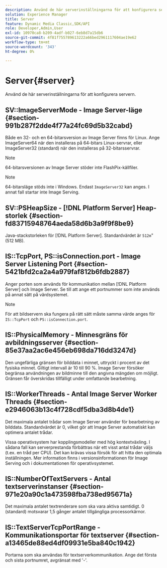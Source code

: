 ```yaml
---
description: Använd de här serverinställningarna för att konfigurera servern.
solution: Experience Manager
title: Server
feature: Dynamic Media Classic,SDK/API
role: Developer,Admin,User
exl-id: 10970ca8-b209-4adf-b027-6eb8d7a15db6
source-git-commit: 4f81f755789613222a66bed2961117604ae19e62
workflow-type: tm+mt
source-wordcount: '343'
ht-degree: 0%

---
```


# Server{#server}

Använd de här serverinställningarna för att konfigurera servern.

## SV::ImageServerMode - Image Server-läge {#section-991b287f2dde4f77a24fc69d5b32cabd}

Både en 32- och en 64-bitarsversion av Image Server finns för Linux. Ange ImageServer64 när den installeras på 64-bitars Linux-servrar, eller ImageServer32 (standard) när den installeras på 32-bitarsservrar.

>[!NOTE]
>
>64-bitarsversionen av Image Server stöder inte FlashPix-källfiler.

>[!NOTE]
>
>64-bitarsläge stöds inte i Windows. Endast `ImageServer32` kan anges. I annat fall startar inte Image Serving.

## SV::PSHeapSize - [!DNL Platform Server] Heap-storlek {#section-fd83715948764aeda58d6b3a9f9f8be9}

Java-stackstorleken för [!DNL Platform Server]. Standardvärdet är `512m`&quot; (512 MB).

## IS::TcpPort, PS::isConnection.port - Image Server Listening Port {#section-5421bfd2ca2a4a979faf812b6fdb2887}

Anger porten som används för kommunikation mellan [!DNL Platform Server] och Image Server. Se till att ange ett portnummer som inte används på annat sätt på värdsystemet.

>[!NOTE]
>
>För att bildservern ska fungera på rätt sätt måste samma värde anges för `IS::TcpPort` och `PS::isConnection.port`.

## IS::PhysicalMemory - Minnesgräns för avbildningsserver {#section-85e37aa2ac6e456eb698da716dd3247d}

Den ungefärliga gränsen för bilddata i minnet, uttryckt i procent av det fysiska minnet. Giltigt intervall är 10 till 90 %. Image Server försöker begränsa användningen av bildminne till den angivna mängden om möjligt. Gränsen får överskridas tillfälligt under omfattande bearbetning.

## IS::WorkerThreads - Antal Image Server Worker Threads {#section-e2946063b13c4f728cdf5dba3d8b4de1}

Det maximala antalet trådar som Image Server använder för bearbetning av bilddata. Standardvärdet är 0, vilket gör att Image Server automatiskt kan optimera antalet trådar.

Vissa operativsystem har kopplingsmodeller med hög kontextväxling. I sådana fall kan serverprestanda förbättras när ett visst antal trådar väljs (t.ex. en tråd per CPU). Det kan krävas vissa försök för att hitta den optimala inställningen. Mer information finns i versionsinformationen för Image Serving och i dokumentationen för operativsystemet.

## IS::NumberOfTextServers - Antal textserverinstanser {#section-971e20a90c1a473598fba738ed95671a}

Det maximala antalet textrenderare som ska vara aktiva samtidigt. 0 (standard) motsvarar 1,5 gånger antalet tillgängliga processorkärnor.

## IS::TextServerTcpPortRange - Kommunikationsportar för textserver {#section-a13465de88ed4df09931e5ba840c1942}

Portarna som ska användas för textserverkommunikation. Ange det första och sista portnumret, avgränsat med &#39;-&#39;.

